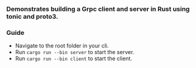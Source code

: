 ### Demonstrates building a Grpc client and server in Rust using tonic and proto3.

### Guide
- Navigate to the root folder in your cli.
- Run `cargo run --bin server` to start the server.
- Run `cargo run --bin client` to start the client.
